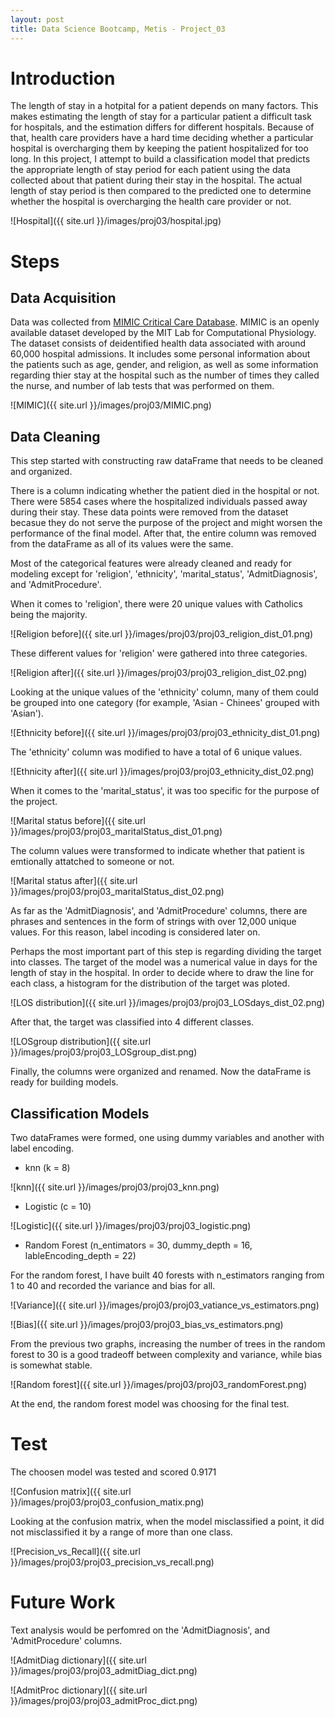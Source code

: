 ```yaml
---
layout: post
title: Data Science Bootcamp, Metis - Project_03
---
```


# Introduction

The length of stay in a hotpital for a patient depends on many factors. This makes estimating the length of stay for a particular patient a difficult task for hospitals, and the estimation differs for different hospitals. Because of that, health care providers have a hard time deciding whether a particular hospital is overcharging them by keeping the patient hospitalized for too long. In this project, I attempt to build a classification model that predicts the appropriate length of stay period for each patient using the data collected about that patient during their stay in the hospital. The actual length of stay period is then compared to the predicted one to determine whether the hospital is overcharging the health care provider or not.


![Hospital]({{ site.url }}/images/proj03/hospital.jpg)

# Steps

## Data Acquisition
Data was collected from [MIMIC Critical Care Database](https://mimic.physionet.org). MIMIC is an openly available dataset developed by the MIT Lab for Computational Physiology. The dataset consists of deidentified health data associated with around 60,000 hospital admissions. It includes some personal information about the patients such as age, gender, and religion, as well as some information regarding thier stay at the hospital such as the number of times they called the nurse, and number of lab tests that was performed on them.

![MIMIC]({{ site.url }}/images/proj03/MIMIC.png)

## Data Cleaning
This step started with constructing raw dataFrame that needs to be cleaned and organized.

There is a column indicating whether the patient died in the hospital or not. There were 5854 cases where the hospitalized individuals passed away during their stay. These data points were removed from the dataset becasue they do not serve the purpose of the project and might worsen the performance of the final model. After that, the entire column was removed from the dataFrame as all of its values were the same.

Most of the categorical features were already cleaned and ready for modeling except for 'religion', 'ethnicity', 'marital_status', 'AdmitDiagnosis', and 'AdmitProcedure'.

When it comes to 'religion', there were 20 unique values with Catholics being the majority.

![Religion before]({{ site.url }}/images/proj03/proj03_religion_dist_01.png)

These different values for 'religion' were gathered into three categories.

![Religion after]({{ site.url }}/images/proj03/proj03_religion_dist_02.png)

Looking at the unique values of the 'ethnicity' column, many of them could be grouped into one category (for example, 'Asian - Chinees' grouped with 'Asian').

![Ethnicity before]({{ site.url }}/images/proj03/proj03_ethnicity_dist_01.png)

The 'ethnicity' column was modified to have a total of 6 unique values.

![Ethnicity after]({{ site.url }}/images/proj03/proj03_ethnicity_dist_02.png)

When it comes to the 'marital_status', it was too specific for the purpose of the project.

![Marital status before]({{ site.url }}/images/proj03/proj03_maritalStatus_dist_01.png)

The column values were transformed to indicate whether that patient is emtionally attatched to someone or not.

![Marital status after]({{ site.url }}/images/proj03/proj03_maritalStatus_dist_02.png)

As far as the 'AdmitDiagnosis', and 'AdmitProcedure' columns, there are phrases and sentences in the form of strings with over 12,000 unique values. For this reason, label incoding is considered later on.

Perhaps the most important part of this step is regarding dividing the target into classes. The target of the model was a numerical value in days for the length of stay in the hospital. In order to decide where to draw the line for each class, a histogram for the distribution of the target was ploted.

![LOS distribution]({{ site.url }}/images/proj03/proj03_LOSdays_dist_02.png)

After that, the target was classified into 4 different classes.

![LOSgroup distribution]({{ site.url }}/images/proj03/proj03_LOSgroup_dist.png)

Finally, the columns were organized and renamed. Now the dataFrame is ready for building models.

## Classification Models
Two dataFrames were formed, one using dummy variables and another with label encoding.

- knn (k = 8)

![knn]({{ site.url }}/images/proj03/proj03_knn.png)

- Logistic (c = 10)

![Logistic]({{ site.url }}/images/proj03/proj03_logistic.png)

- Random Forest (n_entimators = 30, dummy_depth = 16, lableEncoding_depth = 22)

For the random forest, I have built 40 forests with n_estimators ranging from 1 to 40 and recorded the variance and bias for all.

![Variance]({{ site.url }}/images/proj03/proj03_vatiance_vs_estimators.png)

![Bias]({{ site.url }}/images/proj03/proj03_bias_vs_estimators.png)

From the previous two graphs, increasing the number of trees in the random forest to 30 is a good tradeoff between complexity and variance, while bias is somewhat stable.

![Random forest]({{ site.url }}/images/proj03/proj03_randomForest.png)

At the end, the random forest model was choosing for the final test.
  
# Test

The choosen model was tested and scored 0.9171

![Confusion matrix]({{ site.url }}/images/proj03/proj03_confusion_matix.png)

Looking at the confusion matrix, when the model misclassified a point, it did not misclassified it by a range of more than one class.

![Precision_vs_Recall]({{ site.url }}/images/proj03/proj03_precision_vs_recall.png)


# Future Work

Text analysis would be perfomred on the 'AdmitDiagnosis', and 'AdmitProcedure' columns.

![AdmitDiag dictionary]({{ site.url }}/images/proj03/proj03_admitDiag_dict.png)

![AdmitProc dictionary]({{ site.url }}/images/proj03/proj03_admitProc_dict.png)
